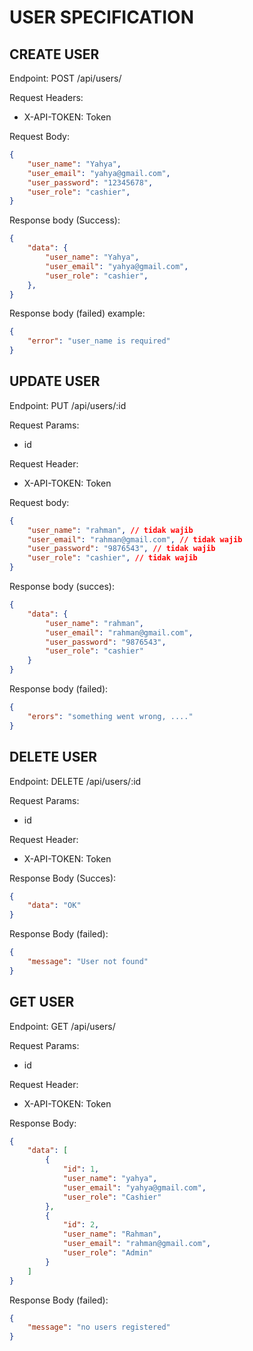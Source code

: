 # USER SPECIFICATION

## CREATE USER

Endpoint: POST /api/users/

Request Headers:
- X-API-TOKEN: Token

Request Body: 
``` json 
{
    "user_name": "Yahya",
    "user_email": "yahya@gmail.com",
    "user_password": "12345678",
    "user_role": "cashier",
}
```

Response body (Success): 
``` json 
{
    "data": {
        "user_name": "Yahya",
        "user_email": "yahya@gmail.com",
        "user_role": "cashier",
    },
}
```

Response body (failed) example:
```json 
{
    "error": "user_name is required"
}
```

## UPDATE USER

Endpoint: PUT /api/users/:id

Request Params:
- id

Request Header:
- X-API-TOKEN: Token

Request body: 
``` json 
{
    "user_name": "rahman", // tidak wajib
    "user_email": "rahman@gmail.com", // tidak wajib
    "user_password": "9876543", // tidak wajib
    "user_role": "cashier", // tidak wajib
}
```

Response body (succes):
``` json
{
    "data": {
        "user_name": "rahman", 
        "user_email": "rahman@gmail.com", 
        "user_password": "9876543", 
        "user_role": "cashier"
    }
}
```

Response body (failed):
``` json 
{
    "erors": "something went wrong, ...."
}
```

## DELETE USER
Endpoint: DELETE /api/users/:id

Request Params:
- id

Request Header:
- X-API-TOKEN: Token

Response Body (Succes):
``` json 
{
    "data": "OK"
}
```

Response Body (failed):
``` json 
{
    "message": "User not found"
}
```

## GET USER
Endpoint: GET /api/users/

Request Params:
- id

Request Header:
- X-API-TOKEN: Token

Response Body: 
``` json 
{
    "data": [
        {
            "id": 1,
            "user_name": "yahya",
            "user_email": "yahya@gmail.com",
            "user_role": "Cashier"
        },
        {
            "id": 2,
            "user_name": "Rahman",
            "user_email": "rahman@gmail.com",
            "user_role": "Admin"
        }
    ]
}
```

Response Body (failed):
``` json 
{
    "message": "no users registered"
}
```